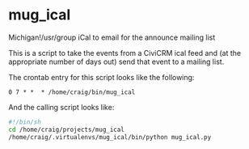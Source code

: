 # mug_ical
Michigan!/usr/group iCal to email for the announce mailing list

This is a script to take the events from a CiviCRM ical feed and (at the appropriate number of days out) send that event to a mailing list.

The crontab entry for this script looks like the following:

```crontab
0 7 * *  * /home/craig/bin/mug_ical
```

And the calling script looks like:

```sh
#!/bin/sh
cd /home/craig/projects/mug_ical
/home/craig/.virtualenvs/mug_ical/bin/python mug_ical.py
```
